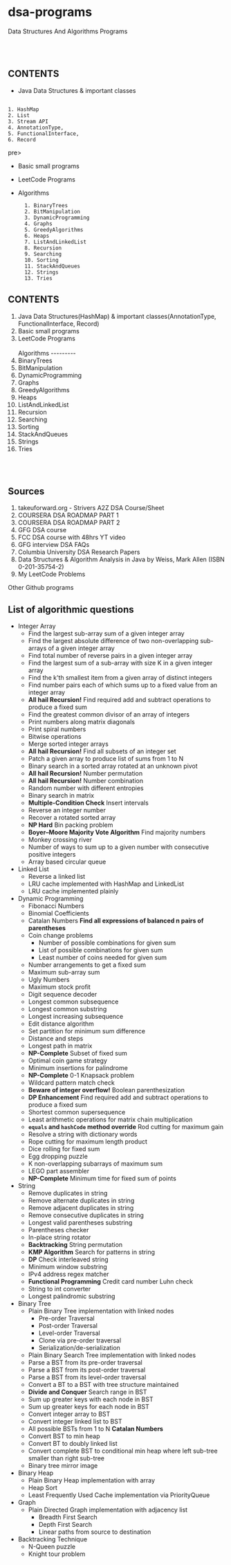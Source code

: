 # dsa-programs
Data Structures And Algorithms Programs



<br><br>
<style>a{text-decoration: none;}</style>
## CONTENTS
- Java Data Structures & important classes 
<pre><code>
1. <a href="./DataStructures/HashMapExample.java">HashMap</a>
2. List
3. Stream API
4. AnnotationType, 
5. FunctionalInterface, 
6. Record
</code></pre>pre>

- Basic small programs 
- LeetCode Programs
- Algorithms

        1. BinaryTrees    
        2. BitManipulation
        3. DynamicProgramming
        4. Graphs
        5. GreedyAlgorithms
        6. Heaps
        7. ListAndLinkedList
        8. Recursion
        9. Searching
        10. Sorting
        11. StackAndQueues
        12. Strings
        13. Tries

CONTENTS
--------
1) Java Data Structures(HashMap) & important classes(AnnotationType, FunctionalInterface, Record)
2) Basic small programs 
3) LeetCode Programs <br><br>
Algorithms ---------
4) BinaryTrees
5) BitManipulation
6) DynamicProgramming
7) Graphs
8) GreedyAlgorithms
9) Heaps
10) ListAndLinkedList
11) Recursion
12) Searching
13) Sorting
14) StackAndQueues
15) Strings
16) Tries

 



<br><br>

Sources
-------
1) [takeuforward.org - Strivers A2Z DSA Course/Sheet](https://takeuforward.org/strivers-a2z-dsa-course/strivers-a2z-dsa-course-sheet-2/)
2) [COURSERA DSA ROADMAP PART 1](https://www.coursera.org/learn/algorithms-part1)
3) [COURSERA DSA ROADMAP PART 2](https://www.coursera.org/learn/algorithms-part2)
4) [GFG DSA course](https://www.geeksforgeeks.org/fundamentals-of-algorithms/)
5) [FCC DSA course with 48hrs YT video](https://www.freecodecamp.org/news/learn-data-structures-and-algorithms-2/)
6) [GFG interview DSA FAQs](https://www.geeksforgeeks.org/top-10-algorithms-in-interview-questions/)
7) [Columbia University DSA Research Papers](https://timroughgarden.org/)
8) Data Structures & Algorithm Analysis in Java by Weiss, Mark Allen (ISBN 0-201-35754-2)
9) [My LeetCode Problems](https://leetcode.com/u/srinivas_vadige/)




Other Github programs
## List of algorithmic questions
* [Integer Array](./src/main/java/integerArray)
	* [Find the largest sub-array sum of a given integer array](./src/main/java/integerArray/maxSubsequenceSum/MaxSubseqSum.java)
	* [Find the largest absolute difference of two non-overlapping sub-arrays of a given integer array](./src/main/java/integerArray/maxSubsequenceDiff/MaxSubseqDiff.java)
	* [Find total number of reverse pairs in a given integer array](./src/main/java/integerArray/numOfReversePairs/NumOfReversePairs.java)
	* [Find the largest sum of a sub-array with size K in a given integer array](./src/main/java/integerArray/maxSubarraySumOfSizeK/MaxSubArraySumOfSizeK.java)
	* [Find the k'th smallest item from a given array of distinct integers](./src/main/java/integerArray/kthSmallestElementInArray/kthSmallestElementInArray.java)
	* [Find number pairs each of which sums up to a fixed value from an integer array](./src/main/java/integerArray/NumberPairOfFixedSum.java)
	* [**All hail Recursion!** Find required add and subtract operations to produce a fixed sum](./src/main/java/dynamicProgramming/MathOpsForFixedSum.java)
	* [Find the greatest common divisor of an array of integers](./src/main/java/integerArray/GCDOfIntegerArray.java)
	* [Print numbers along matrix diagonals](./src/main/java/integerArray/DiagonalNumberMatrix.java)
	* [Print spiral numbers](./src/main/java/integerArray/SpiralNumber.java)
	* [Bitwise operations](./src/main/java/integerArray/BitOperators.java)
	* [Merge sorted integer arrays](./src/main/java/integerArray/SortedArrayMerger.java)
	* [**All hail Recursion!** Find all subsets of an integer set](./src/main/java/integerArray/SubsetSeeker.java)
	* [Patch a given array to produce list of sums from 1 to N](./src/main/java/integerArray/IntegerArrayPatcher.java)
	* [Binary search in a sorted array rotated at an unknown pivot](./src/main/java/integerArray/BinarySearchInRotatedSortedArray.java)
	* [**All hail Recursion!** Number permutation](./src/main/java/integerArray/NumberPermutation.java)
	* [**All hail Recursion!** Number combination](./src/main/java/integerArray/NumberCombination.java)
	* [Random number with different entropies](./src/main/java/integerArray/RandNumberGenerator.java)
	* [Binary search in matrix](./src/main/java/integerArray/BinarySearchInMatrix.java)
	* [**Multiple-Condition Check** Insert intervals](./src/main/java/integerArray/Intervals.java)
	* [Reverse an integer number](./src/main/java/integerArray/ReverseInteger.java)
	* [Recover a rotated sorted array](./src/main/java/integerArray/RecoverRotatedSortedArray.java)
	* [**NP Hard** Bin packing problem](./src/main/java/integerArray/BinPacker.java)
	* [**Boyer–Moore Majority Vote Algorithm** Find majority numbers](./src/main/java/integerArray/MajorityNumber.java)
	* [Monkey crossing river](./src/main/java/integerArray/MonkeyAndRiver.java)
	* [Number of ways to sum up to a given number with consecutive positive integers](./src/main/java/integerArray/SumOfConsecutiveInt.java)
	* [Array based circular queue](./src/main/java/integerArray/CircularArrayQueue.java)
* [Linked List](./src/main/java/linkedList)
    * [Reverse a linked list](./src/main/java/linkedList/ReverseLinkedList.java)
    * [LRU cache implemented with HashMap and LinkedList](./src/main/java/linkedList/LRUCache.java)
    * [LRU cache implemented plainly](./src/main/java/linkedList/LRUCachePlain.java)
* [Dynamic Programming](./src/main/java/dynamicProgramming)
  * [Fibonacci Numbers](./src/main/java/dynamicProgramming/FibNumbers.java)
  * [Binomial Coefficients](./src/main/java/dynamicProgramming/BinomialCoefficients.java)
  * [Catalan Numbers **Find all expressions of balanced n pairs of parentheses**](./src/main/java/dynamicProgramming/CatalanNumbers.java)
  * [Coin change problems](./src/main/java/dynamicProgramming/CoinKeeper.java)
    * Number of possible combinations for given sum
    * List of possible combinations for given sum
    * Least number of coins needed for given sum
  * [Number arrangements to get a fixed sum](./src/main/java/dynamicProgramming/NumberOrganizer.java)
  * [Maximum sub-array sum](./src/main/java/integerArray/maxSubsequenceSum/MaxSubseqSum.java)
  * [Ugly Numbers](./src/main/java/dynamicProgramming/UglyNumbers.java)
  * [Maximum stock profit](./src/main/java/dynamicProgramming/StockProfit.java)
  * [Digit sequence decoder](./src/main/java/dynamicProgramming/DigitSequenceDecoder.java)
  * [Longest common subsequence](./src/main/java/dynamicProgramming/LongestCommonSubsequence.java)
  * [Longest common substring](./src/main/java/dynamicProgramming/LongestCommonSubstring.java)
  * [Longest increasing subsequence](./src/main/java/dynamicProgramming/LongestIncreasingSubsequence.java)
  * [Edit distance algorithm](./src/main/java/dynamicProgramming/MinStringEdits.java)
  * [Set partition for minimum sum difference](./src/main/java/dynamicProgramming/MinimumSetPartition.java)
  * [Distance and steps](./src/main/java/dynamicProgramming/DistanceTraveller.java)
  * [Longest path in matrix](./src/main/java/dynamicProgramming/LongestPathInMatrix.java)
  * [**NP-Complete** Subset of fixed sum](./src/main/java/dynamicProgramming/SubsetOfFixedSum.java)
  * [Optimal coin game strategy](./src/main/java/dynamicProgramming/CoinGameStrategy.java)
  * [Minimum insertions for palindrome](./src/main/java/dynamicProgramming/MinimumPalindromeInsertion.java)
  * [**NP-Complete** 0-1 Knapsack problem](./src/main/java/dynamicProgramming/KnapsackPacker.java)
  * [Wildcard pattern match check](./src/main/java/dynamicProgramming/WildcardMatching.java)
  * [**Beware of integer overflow!** Boolean parenthesization](./src/main/java/dynamicProgramming/BooleanParenthesization.java)
  * [**DP Enhancement** Find required add and subtract operations to produce a fixed sum](./src/main/java/dynamicProgramming/MathOpsForFixedSum.java)
  * [Shortest common supersequence](./src/main/java/dynamicProgramming/ShortestCommonSupersequence.java)
  * [Least arithmetic operations for matrix chain multiplication](./src/main/java/dynamicProgramming/MatrixChainMultiplication.java)
  * [**`equals` and `hashCode` method override** Rod cutting for maximum gain](./src/main/java/dynamicProgramming/RodCutter.java)
  * [Resolve a string with dictionary words](./src/main/java/dynamicProgramming/StringResolver.java)
  * [Rope cutting for maximum length product](./src/main/java/dynamicProgramming/RopeCutter.java)
  * [Dice rolling for fixed sum](./src/main/java/dynamicProgramming/DiceRoller.java)
  * [Egg dropping puzzle](./src/main/java/dynamicProgramming/EggDropper.java)
  * [K non-overlapping subarrays of maximum sum](./src/main/java/dynamicProgramming/MaxKSubArraySum.java)
  * [LEGO part assembler](./src/main/java/dynamicProgramming/LegoAssembler.java)
  * [**NP-Complete** Minimum time for fixed sum of points](./src/main/java/dynamicProgramming/MinTimeForFixedPoints.java)
* [String](./src/main/java/string)
  * [Remove duplicates in string](./src/main/java/string/removeDuplicates/DuplicatesRemover.java)
  * [Remove alternate duplicates in string](./src/main/java/string/removeDuplicates/AlternateDuplicatesRemover.java)
  * [Remove adjacent duplicates in string](./src/main/java/string/removeDuplicates/AdjacentDuplicatesRemover.java)
  * [Remove consecutive duplicates in string](./src/main/java/string/removeDuplicates/ConsecutiveDuplicatesRemover.java)
  * [Longest valid parentheses substring](./src/main/java/string/LongestValidParentheses.java)
  * [Parentheses checker](./src/main/java/string/ParenthesisChecker.java)
  * [In-place string rotator](./src/main/java/string/StringRotator.java)
  * [**Backtracking** String permutation](./src/main/java/string/StringPermutation.java)
  * [**KMP Algorithm** Search for patterns in string](./src/main/java/string/StringPatternSearch.java)
  * [**DP** Check interleaved string](./src/main/java/string/InterleavedString.java)
  * [Minimum window substring](./src/main/java/string/MinimumWindowSubstring.java)
  * [IPv4 address regex matcher](./src/main/java/string/IPv4AddressMatcher.java)
  * [**Functional Programming** Credit card number Luhn check](./src/main/java/string/CreditCardNumberValidator.java)
  * [String to int converter](./src/main/java/string/StringToIntConverter.java)
  * [Longest palindromic substring](./src/main/java/string/LongestPalindromicSubstring.java)
* [Binary Tree](./src/main/java/binaryTree)
  * [Plain Binary Tree implementation with linked nodes](./src/main/java/binaryTree/entities/BinaryTree.java)
    * Pre-order Traversal
    * Post-order Traversal
    * Level-order Traversal
    * Clone via pre-order traversal
    * Serialization/de-serialization
  * [Plain Binary Search Tree implementation with linked nodes](./src/main/java/binaryTree/entities/BinarySearchTree.java)
  * [Parse a BST from its pre-order traversal](./src/main/java/binaryTree/BSTParserFromPreorderTraversal.java)
  * [Parse a BST from its post-order traversal](./src/main/java/binaryTree/BSTParserFromPostorderTraversal.java)
  * [Parse a BST from its level-order traversal](./src/main/java/binaryTree/BSTParserFromLevelOrderTraversal.java)
  * [Convert a BT to a BST with tree structure maintained](./src/main/java/binaryTree/BTtoBSTConverter.java)
  * [**Divide and Conquer** Search range in BST](./src/main/java/binaryTree/SearchRangeInBST.java)
  * [Sum up greater keys with each node in BST](./src/main/java/binaryTree/SumWithGreaterKeysInBST.java)
  * [Sum up greater keys for each node in BST](./src/main/java/binaryTree/BSTtoGreaterSumTreeConverter.java)
  * [Convert integer array to BST](./src/main/java/binaryTree/ArrayToBSTConverter.java)
  * [Convert integer linked list to BST](./src/main/java/binaryTree/LinkedListToBSTConverter.java)
  * [All possible BSTs from 1 to N **Catalan Numbers**](./src/main/java/binaryTree/AllPossibleBSTsFromOneToN.java)
  * [Convert BST to min heap](./src/main/java/binaryTree/BSTtoMinHeapConverter.java)
  * [Convert BT to doubly linked list](./src/main/java/binaryTree/BTtoDoublyLinkedListConverter.java)
  * [Convert complete BST to conditional min heap where left sub-tree smaller than right sub-tree](./src/main/java/binaryTree/BSTtoConditionalMinHeapConverter.java)
  * [Binary tree mirror image](./src/main/java/binaryTree/MirrorBinaryTree.java)
* [Binary Heap](./src/main/java/binaryHeap)
  * [Plain Binary Heap implementation with array](./src/main/java/binaryHeap/MinHeap.java)
  * [Heap Sort](./src/main/java/binaryHeap/HeapSort.java)
  * [Least Frequently Used Cache implementation via PriorityQueue](./src/main/java/binaryHeap/LFUCache.java)
* [Graph](./src/main/java/graph)
  * [Plain Directed Graph implementation with adjacency list](./src/main/java/graph/GraphAdjacencyList.java)
    * Breadth First Search
    * Depth First Search
    * Linear paths from source to destination
* [Backtracking Technique](./src/main/java/backtracking)
  * [N-Queen puzzle](./src/main/java/backtracking/NQueenPuzzle.java)
  * [Knight tour problem](./src/main/java/backtracking/KnightTour.java)




